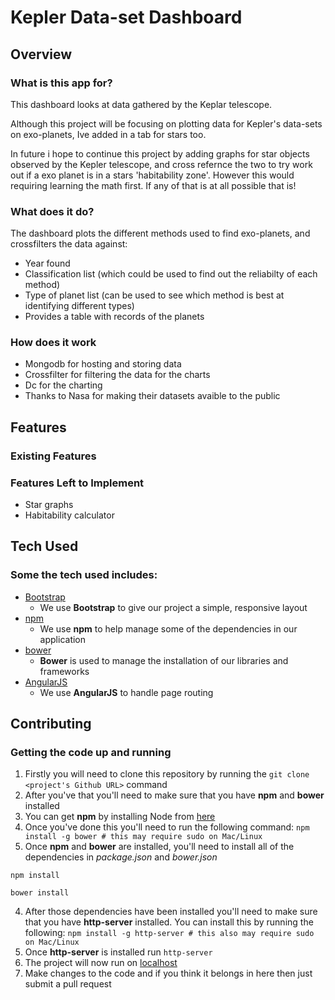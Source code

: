# Kepler Data-set Dashboard
## Overview
### What is this app for?
This dashboard looks at data gathered by the Keplar telescope.

Although this project will be focusing on plotting data for Kepler's data-sets on exo-planets, 
Ive added in a tab for stars too.

In future i hope to continue this project by adding graphs for star objects observed by the Kepler telescope, and cross refernce the two to
try work out if a exo planet is in a stars 'habitability zone'. However this would requiring learning the math first. If any of that is at all possible that is!

### What does it do?
The dashboard plots the different methods used to find exo-planets, and crossfilters the data against:
- Year found
- Classification list (which could be used to find out the reliabilty of each method)
- Type of planet list (can be used to see which method is best at identifying different types)
- Provides a table with records of the planets

### How does it work
- Mongodb for hosting and storing data
- Crossfilter for filtering the data for the charts
- Dc for the charting 
- Thanks to Nasa for making their datasets avaible to the public
## Features
### Existing Features


### Features Left to Implement
- Star graphs
- Habitability calculator
## Tech Used
### Some the tech used includes:
- [Bootstrap](http://getbootstrap.com/)
	- We use **Bootstrap** to give our project a simple, responsive layout
- [npm](https://www.npmjs.com/)
	- We use **npm** to help manage some of the dependencies in our application
- [bower](https://bower.io/)
	- **Bower** is used to manage the installation of our libraries and frameworks
- [AngularJS](https://angularjs.org/)
	- We use **AngularJS** to handle page routing
## Contributing

### Getting the code up and running
1. Firstly you will need to clone this repository by running the ```git clone <project's Github URL>``` command
2. After you've that you'll need to make sure that you have **npm** and **bower** installed
  1. You can get **npm** by installing Node from [here](https://nodejs.org/en/)
  2. Once you've done this you'll need to run the following command:
  	 `npm install -g bower # this may require sudo on Mac/Linux`
3. Once **npm** and **bower** are installed, you'll need to install all of the dependencies in *package.json* and *bower.json*
  ```
  npm install

  bower install
  ```
4. After those dependencies have been installed you'll need to make sure that you have **http-server** installed. You can install this by running the following: ```npm install -g http-server # this also may require sudo on Mac/Linux```
5. Once **http-server** is installed run ```http-server```
6. The project will now run on [localhost](http://127.0.0.1:8080)
7. Make changes to the code and if you think it belongs in here then just submit a pull request